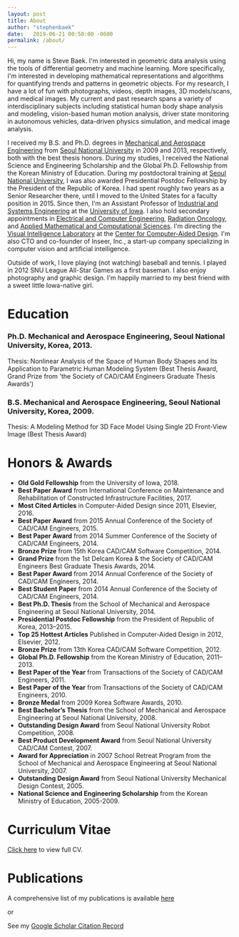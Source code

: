 ```yaml
---
layout: post
title: About
author: "stephenbaek"
date:   2019-06-21 00:50:00 -0600
permalink: /about/
---
```


Hi, my name is Steve Baek. I'm interested in geometric data analysis using the tools of differential geometry and machine learning.
More specifically, I'm interested in developing mathematical representations and algorithms for quantifying trends and patterns in geometric objects.
For my research, I have a lot of fun with photographs, videos, depth images, 3D models/scans, and medical images.
My current and past research spans a variety of interdisciplinary subjects including statistical human body shape analysis and modeling,
vision-based human motion analysis, driver state monitoring in autonomous vehicles, data-driven physics simulation, and medical image analysis.

I received my B.S. and Ph.D. degrees in [Mechanical and Aerospace Engineering][mae] from [Seoul National University][snu] in 2009 and 2013, respectively,
both with the best thesis honors.
During my studies, I received the National Science and Engineering Scholarship and the Global Ph.D. Fellowship from the Korean Ministry of Education.
During my postdoctoral training at [Seoul National University][snu], I was also awarded Presidential Postdoc Fellowship by the President of the Republic of Korea.
I had spent roughly two years as a Senior Researcher there, until I moved to the United States for a faculty position in 2015.
Since then, I'm an Assistant Professor of [Industrial and Systems Engineering][ise] at the [University of Iowa][ui].
I also hold secondary appointments in [Electrical and Computer Engineering][ece], [Radiation Oncology][rad], and [Applied Mathematical and Computational Sciences][amcs].
I'm directing the [Visual Intelligence Laboratory][lab] at the [Center for Computer-Aided Design][ccad].
I'm also CTO and co-founder of Inseer, Inc., a start-up company specializing in computer vision and artificial intelligence.

Outside of work, I love playing (not watching) baseball and tennis. I played in 2012 SNU League All-Star Games as a first baseman. I also enjoy photography and graphic design.
I'm happily married to my best friend with a sweet little Iowa-native girl.


# Education
### Ph.D. Mechanical and Aerospace Engineering, Seoul National University, Korea, 2013.
Thesis: Nonlinear Analysis of the Space of Human Body Shapes and Its Application to Parametric Human Modeling System (Best Thesis Award, Grand Prize from 'the Society of CAD/CAM Engineers Graduate Thesis Awards') 

### B.S. Mechanical and Aerospace Engineering, Seoul National University, Korea, 2009.
Thesis: A Modeling Method for 3D Face Model Using Single 2D Front-View Image (Best Thesis Award)

# Honors & Awards
- **Old Gold Fellowship** from the University of Iowa, 2018.
- **Best Paper Award** from International Conference on Maintenance and Rehabilitation of Constructed Infrastructure Facilities, 2017.
- **Most Cited Articles** in Computer-Aided Design since 2011, Elsevier, 2016.
- **Best Paper Award** from 2015 Annual Conference of the Society of CAD/CAM Engineers, 2015.
- **Best Paper Award** from 2014 Summer Conference of the Society of CAD/CAM Engineers, 2014.
- **Bronze Prize** from 15th Korea CAD/CAM Software Competition, 2014.
- **Grand Prize** from the 1st Delcam Korea & the Society of CAD/CAM Engineers Best Graduate Thesis Awards, 2014.
- **Best Paper Award** from 2014 Annual Conference of the Society of CAD/CAM Engineers, 2014.
- **Best Student Paper** from 2014 Annual Conference of the Society of CAD/CAM Engineers, 2014.
- **Best Ph.D. Thesis** from the School of Mechanical and Aerospace Engineering at Seoul National University, 2014.
- **Presidential Postdoc Fellowship** from the President of Republic of Korea, 2013–2015.
- **Top 25 Hottest Articles** Published in Computer-Aided Design in 2012, Elsevier, 2012.
- **Bronze Prize** from 13th Korea CAD/CAM Software Competition, 2012.
- **Global Ph.D. Fellowship** from the Korean Ministry of Education, 2011–2013.
- **Best Paper of the Year** from Transactions of the Society of CAD/CAM Engineers, 2011.
- **Best Paper of the Year** from Transactions of the Society of CAD/CAM Engineers, 2010.
- **Bronze Medal** from 2009 Korea Software Awards, 2010.
- **Best Bachelor’s Thesis** from the School of Mechanical and Aerospace Engineering at Seoul National University, 2008.
- **Outstanding Design Award** from Seoul National University Robot Competition, 2008.
- **Best Product Development Award** from Seoul National University CAD/CAM Contest, 2007.
- **Award for Appreciation** in 2007 School Retreat Program from the School of Mechanical and Aerospace Engineering at Seoul National University, 2007.
- **Outstanding Design Award** from Seoul National University Mechanical Design Contest, 2005.
- **National Science and Engineering Scholarship** from the Korean Ministry of Education, 2005-2009.


# Curriculum Vitae

[Click here](http://www.stephenbaek.com/cv.pdf) to view full CV.


# Publications

A comprehensive list of my publications is available [here](/publications/) 

or 

See my [Google Scholar Citation Record](https://scholar.google.com/citations?user=dr2krBsAAAAJ&hl=en)

[ui]: https://www.uiowa.edu/
[ise]: https://ise.engineering.uiowa.edu/
[ece]: https://ece.engineering.uiowa.edu/
[rad]: https://medicine.uiowa.edu/radiationoncology/
[lab]: http://www.stephenbaek.com/lab
[ccad]: https://www.ccad.uiowa.edu/
[snu]: http://www.snu.ac.kr
[mae]: http://mae.snu.ac.kr/
[amcs]: https://www.amcs.uiowa.edu/
